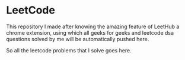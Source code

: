 # LeetCode
This repository I made after knowing the amazing feature of LeetHub a chrome extension, using which all geeks for geeks and leetcode dsa questions solved by me will be automatically pushed here.

So all the leetcode problems that I solve goes here.


